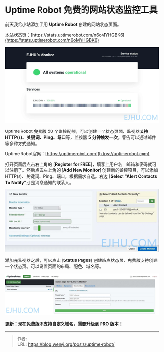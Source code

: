 # Uptime Robot 免费的网站状态监控工具

前天我给小站添加了用 **Uptime Robot** 创建的网站状态页面。

本站状态页：[https://stats.uptimerobot.com/n6oMYHGBK6](https://stats.uptimerobot.com/n6oMYHGBK6)

![EJHU 状态页](1.webp)

Uptime Robot 免费版 50 个监控配额，可以创建一个状态页面，监视器**支持HTTP(s)、关键词、Ping、端口**等，监视器 **5 分钟触发一次**，警告可以通过邮件等多种方式通知。

Uptime Robot官网：[https://uptimerobot.com](https://uptimerobot.com)

打开页面后点击右上角的 [**Register for FREE**]，填写上用户名、邮箱和密码就可以注册了。然后点击左上角的 [**Add New Monitor**] 创建新的监控项目，可以添加HTTP(s)、关键词、Ping、端口，根据需求自选。右边 ⌈**Select &#34;Alert Contacts To Notify&#34;;⌋** 是消息通知的联系人。

![uptime robot 添加监视器](2.webp)

添加完监视器之后，可以点击 [**Status Pages**] 创建站点状态页，免费版支持创建一个状态页。可以设置页面的布局、配色、域名等。

![uptime robot 状态页](3.webp)

**[更新](https://www.wenyi.org/posts/13/)：现在免费版不支持自定义域名，需要升级到 PRO 版本！**


---

> 作者:   
> URL: https://blog.wenyi.org/posts/uptime-robot/  

